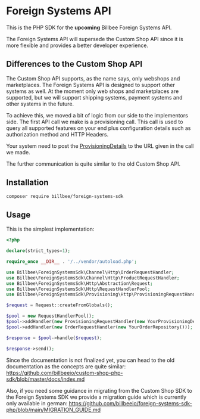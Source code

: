 # Foreign Systems API

This is the PHP SDK for the **upcoming** Billbee Foreign Systems API.

The Foreign Systems API will supersede the Custom Shop API since it is more flexible and provides a better developer 
experience.

## Differences to the Custom Shop API
The Custom Shop API supports, as the name says, only webshops and marketplaces.
The Foreign Systems API is designed to support other systems as well. At the moment only web shops and marketplaces are supported, 
but we will support shipping systems, payment systems and other systems in the future.

To achieve this, we moved a bit of logic from our side to the implementors side. The first API call we make is a provisioning call.
This call is used to query all supported features on your end plus configuration details such as authorization method and HTTP Headers. 

Your system need to post the [ProvisioningDetails](./src/Provisioning/Contracts/ProvisioningDetails.php) to the URL given in the call we made.

The further communication is quite similar to the old Custom Shop API.

## Installation
```bash
composer require billbee/foreign-systems-sdk
```

## Usage
This is the simplest implementation:

```php
<?php

declare(strict_types=1);

require_once __DIR__ . '/../vendor/autoload.php';

use Billbee\ForeignSystemsSdk\Channel\Http\OrderRequestHandler;
use Billbee\ForeignSystemsSdk\Channel\Http\ProductRequestHandler;
use Billbee\ForeignSystemsSdk\Http\Abstraction\Request;
use Billbee\ForeignSystemsSdk\Http\RequestHandlerPool;
use Billbee\ForeignSystemsSdk\Provisioning\Http\ProvisioningRequestHandler;

$request = Request::createFromGlobals();

$pool = new RequestHandlerPool();
$pool->addHandler(new ProvisioningRequestHandler(new YourProvisioningDetailsRepository()));
$pool->addHandler(new OrderRequestHandler(new YourOrderRepository()));

$response = $pool->handle($request);

$response->send();
```

Since the documentation is not finalized yet, you can head to the old documentation as the concepts are quite similar:
https://github.com/billbeeio/custom-shop-php-sdk/blob/master/docs/index.md

Also, if you need some guidance in migrating from the Custom Shop SDK to the Foreign Systems SDK we provide a migration guide which is currently only available in german:
https://github.com/billbeeio/foreign-systems-sdk-php/blob/main/MIGRATION_GUIDE.md


